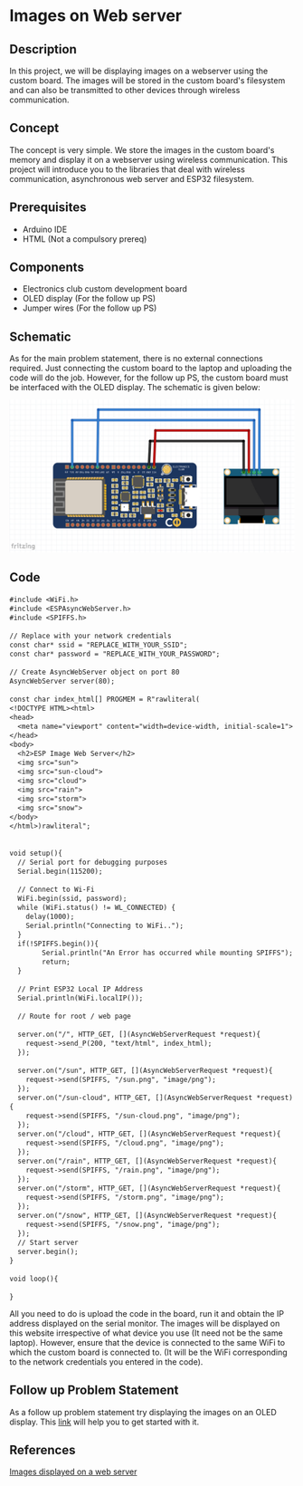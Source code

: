 # Images on Web server
## Description
In this project, we will be displaying images on a webserver using the custom board. The images will be stored in the custom board's filesystem and can also be transmitted to other devices through wireless communication.
## Concept 
The concept is very simple. We store the images in the custom board's memory and display it on a webserver using wireless communication. This project will introduce you to the libraries that deal with wireless communication, asynchronous web server and ESP32 filesystem.
## Prerequisites
* Arduino IDE
* HTML (Not a compulsory prereq)
## Components
* Electronics club custom development board
* OLED display (For the follow up PS)
* Jumper wires (For the follow up PS)
## Schematic
As for the main problem statement, there is no external connections required. Just connecting the custom board to the laptop and uploading the code will do the job. However, for the follow up PS, the custom board must be interfaced with the OLED display. The schematic is given below:

![temp](https://github.com/CFI-Electronics-Club/Dev-Board-Documentation/blob/main/Ruban/images/imagewebserver.jpg)
## Code
    #include <WiFi.h>
    #include <ESPAsyncWebServer.h>
    #include <SPIFFS.h>
    
    // Replace with your network credentials
    const char* ssid = "REPLACE_WITH_YOUR_SSID";
    const char* password = "REPLACE_WITH_YOUR_PASSWORD";

    // Create AsyncWebServer object on port 80
    AsyncWebServer server(80);

    const char index_html[] PROGMEM = R"rawliteral(
    <!DOCTYPE HTML><html>
    <head>
      <meta name="viewport" content="width=device-width, initial-scale=1">
    </head>
    <body>
      <h2>ESP Image Web Server</h2>
      <img src="sun">
      <img src="sun-cloud">
      <img src="cloud">
      <img src="rain">
      <img src="storm">
      <img src="snow">
    </body>  
    </html>)rawliteral";


    void setup(){
      // Serial port for debugging purposes
      Serial.begin(115200);
  
      // Connect to Wi-Fi
      WiFi.begin(ssid, password);
      while (WiFi.status() != WL_CONNECTED) {
        delay(1000);
        Serial.println("Connecting to WiFi..");
      }
      if(!SPIFFS.begin()){
            Serial.println("An Error has occurred while mounting SPIFFS");
            return;
      }

      // Print ESP32 Local IP Address
      Serial.println(WiFi.localIP());

      // Route for root / web page

      server.on("/", HTTP_GET, [](AsyncWebServerRequest *request){
        request->send_P(200, "text/html", index_html);
      });
  
      server.on("/sun", HTTP_GET, [](AsyncWebServerRequest *request){
        request->send(SPIFFS, "/sun.png", "image/png");
      });
      server.on("/sun-cloud", HTTP_GET, [](AsyncWebServerRequest *request){
        request->send(SPIFFS, "/sun-cloud.png", "image/png");
      });
      server.on("/cloud", HTTP_GET, [](AsyncWebServerRequest *request){
        request->send(SPIFFS, "/cloud.png", "image/png");
      });
      server.on("/rain", HTTP_GET, [](AsyncWebServerRequest *request){
        request->send(SPIFFS, "/rain.png", "image/png");
      });
      server.on("/storm", HTTP_GET, [](AsyncWebServerRequest *request){
        request->send(SPIFFS, "/storm.png", "image/png");
      });
      server.on("/snow", HTTP_GET, [](AsyncWebServerRequest *request){
        request->send(SPIFFS, "/snow.png", "image/png");
      });
      // Start server
      server.begin();
    }
 
    void loop(){
  
    }
    
All you need to do is upload the code in the board, run it and obtain the IP address displayed on the serial monitor. The images will be displayed on this website irrespective of what device you use (It need not be the same laptop). However, ensure that the device is connected to the same WiFi to which the custom board is connected to. (It will be the WiFi corresponding to the network credentials you entered in the code).
## Follow up Problem Statement
As a follow up problem statement try displaying the images on an OLED display. This [link](https://randomnerdtutorials.com/esp32-ssd1306-oled-display-arduino-ide/) will help you to get started with it. 
## References
[Images displayed on a web server](https://randomnerdtutorials.com/display-images-esp32-esp8266-web-server/)
